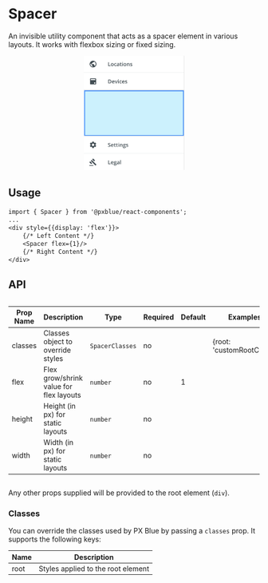 # Spacer

An invisible utility component that acts as a spacer element in various layouts. It works with flexbox sizing or fixed sizing.

<div style="width: 100%; text-align:center">
    <img width="40%" alt="Spacer used in Drawer Body" src="./images/spacer.png"><br/>
</div>

## Usage

```tsx
import { Spacer } from '@pxblue/react-components';
...
<div style={{display: 'flex'}}>
    {/* Left Content */}
    <Spacer flex={1}/>
    {/* Right Content */}
</div>
```

## API

<div style="overflow: auto;">

| Prop Name | Description                             | Type            | Required | Default | Examples                  |
| --------- | --------------------------------------- | --------------- | -------- | ------- | ------------------------- |
| classes   | Classes object to override styles       | `SpacerClasses` | no       |         | {root: 'customRootClass'} |
| flex      | Flex grow/shrink value for flex layouts | `number`        | no       | 1       |                           |
| height    | Height (in px) for static layouts       | `number`        | no       |         |                           |
| width     | Width (in px) for static layouts        | `number`        | no       |         |                           |

</div>

Any other props supplied will be provided to the root element (`div`).

### Classes

You can override the classes used by PX Blue by passing a `classes` prop. It supports the following keys:

| Name | Description                        |
| ---- | ---------------------------------- |
| root | Styles applied to the root element |
